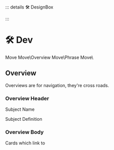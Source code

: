 ::: details 🛠 <dev>DesignBox</dev> 



:::

# 🛠 <dev>Dev</dev>


Move
Move\Overview
Move\Phrase
Move\


## Overview

Overviews are for navigation, they're cross roads.

### Overview Header

Subject Name

Subject Definition

### Overview Body

Cards which link to 
